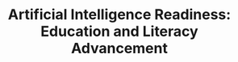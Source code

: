---
id: airise
title: "Artificial Intelligence Readiness: Education and Literacy Advancement"
title_project: "Artificial Intelligence Readiness: Education and Literacy Advancement"
title_short: "AIrise"
period: "Oct 23 – Mar 24 (6 months)" 
round: "3"
lecture2go: 
uhh_url: "https://www.hcl.uni-hamburg.de/ddlitlab/data-literacy-studierendenprojekte/dritte-foerderrunde/airise.html"
students: "Dejan Simic, Gian-Luca Gücük"
mentor: "Stephan Leible"
text: |
    ##### [The content of the project was adjusted on February 1, 2024, due to a change in the student team.]

     In the era of digital transformation, artificial intelligence (AI), especially generative AI, is playing an increasingly important role in our everyday lives and in the world of work. The ability to not only use AI technologies, but also to understand and critically evaluate them, is increasingly becoming a crucial skill. Against this backdrop, the topic of AI literacy, i.e., education in the field of artificial intelligence, is gaining in importance. More specifically, generative AI literacy is the focus of our AIrise project, which aims to research and promote understanding and skills in dealing with generative AI systems.  

     The main objective of AIrise is to investigate and define the various aspects of AI literacy and generative AI literacy. These include:

    - **Basic understanding of AI and generative AI: Research is being conducted to determine how deeply basic knowledge of AI, and generative AI in particular, is anchored in different population groups and professional fields.**
    - **Ethics and social impact: Another area of investigation is to assess the awareness of and opinions on ethical aspects and the social impact of generative AI technologies.**
    - **Practical application skills: The project evaluates people's experiences with generative AI tools to date, the use cases and areas in which they use them, and the skills required to do so.**
    - **Critical evaluation of AI outputs: Another important part of the project involves critically examining how people reflect on, evaluate, and question the results of AI systems.**

    AIrise is based on an extensive survey with quantitative and qualitative components in the fields of AI and generative AI, as well as on gray literature in the form of practical case studies and experience gained from AI-themed courses at the University of Hamburg.

    The AIrise project aims to develop a deeper understanding of the importance and challenges of AI literacy and generative AI literacy. Society should strive to increase AI skills in order to improve equal opportunities, promote innovation, and make the full potential of the technology accessible to a wider range of users. Our findings can, for example, support the future development of curricula and training concepts such as courses, workshops, and similar formats.

    The content of the project was adjusted on February 1, 2024, due to a change in the student team.

image: "https://www.hcl.uni-hamburg.de/18771026/pexels-fauxels-3183150-733x414-219fd656c2aca754e820971fdd2475bc23db99dd.jpg"
image_credit: "fauxels / Pexels"
---